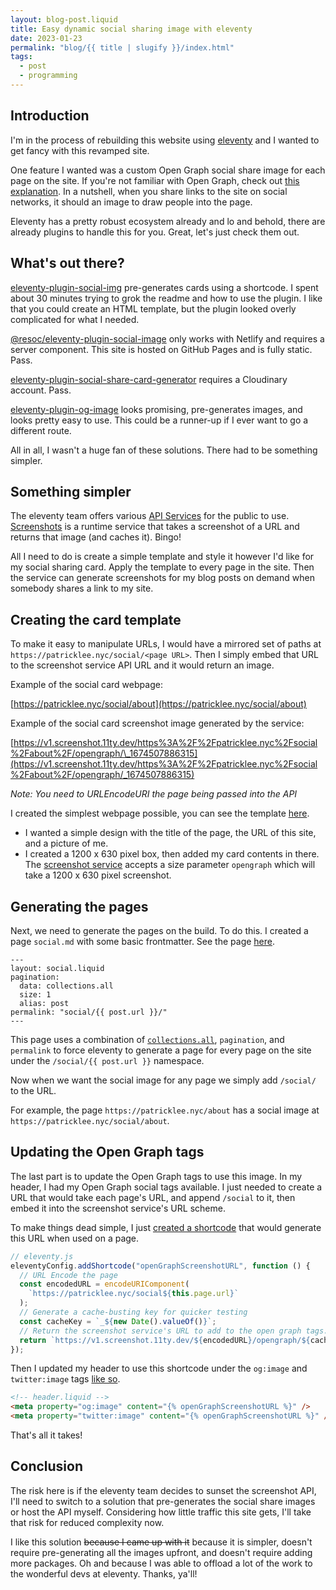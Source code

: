 ```yaml
---
layout: blog-post.liquid
title: Easy dynamic social sharing image with eleventy
date: 2023-01-23
permalink: "blog/{{ title | slugify }}/index.html"
tags:
  - post
  - programming
---
```


## Introduction

I'm in the process of rebuilding this website using [eleventy](https://www.11ty.dev/) and I wanted to get fancy with this revamped site.

One feature I wanted was a custom Open Graph social share image for each page on the site. If you're not familiar with Open Graph, check out [this explanation](https://www.freecodecamp.org/news/what-is-open-graph-and-how-can-i-use-it-for-my-website/). In a nutshell, when you share links to the site on social networks, it should an image to draw people into the page.

Eleventy has a pretty robust ecosystem already and lo and behold, there are already plugins to handle this for you. Great, let's just check them out.

## What's out there?

[eleventy-plugin-social-img](https://github.com/tannerdolby/eleventy-plugin-social-img#readme) pre-generates cards using a shortcode. I spent about 30 minutes trying to grok the readme and how to use the plugin. I like that you could create an HTML template, but the plugin looked overly complicated for what I needed.

[@resoc/eleventy-plugin-social-image](https://github.com/Resocio/eleventy-plugin-social-image#readme) only works with Netlify and requires a server component. This site is hosted on GitHub Pages and is fully static. Pass.

[eleventy-plugin-social-share-card-generator](https://github.com/tpiros/eleventy-plugin-social-share-card-generator#readme) requires a Cloudinary account. Pass.

[eleventy-plugin-og-image](https://github.com/KiwiKilian/eleventy-plugin-og-image#readme) looks promising, pre-generates images, and looks pretty easy to use. This could be a runner-up if I ever want to go a different route.

All in all, I wasn't a huge fan of these solutions. There had to be something simpler.

## Something simpler

The eleventy team offers various [API Services](https://www.11ty.dev/docs/api-services/) for the public to use. [Screenshots](https://www.11ty.dev/docs/services/screenshots/) is a runtime service that takes a screenshot of a URL and returns that image (and caches it). Bingo!

All I need to do is create a simple template and style it however I'd like for my social sharing card. Apply the template to every page in the site. Then the service can generate screenshots for my blog posts on demand when somebody shares a link to my site.

## Creating the card template

To make it easy to manipulate URLs, I would have a mirrored set of paths at `https://patricklee.nyc/social/<page URL>`. Then I simply embed that URL to the screenshot service API URL and it would return an image.

Example of the social card webpage:

[https://patricklee.nyc/social/about](https://patricklee.nyc/social/about)

Example of the social card screenshot image generated by the service:

[https://v1.screenshot.11ty.dev/https%3A%2F%2Fpatricklee.nyc%2Fsocial%2Fabout%2F/opengraph/\_1674507886315](https://v1.screenshot.11ty.dev/https%3A%2F%2Fpatricklee.nyc%2Fsocial%2Fabout%2F/opengraph/_1674507886315)

_Note: You need to URLEncodeURI the page being passed into the API_

I created the simplest webpage possible, you can see the template [here](https://github.com/patleeman/patricklee.nyc/blob/master/_includes/social.liquid).

- I wanted a simple design with the title of the page, the URL of this site, and a picture of me.
- I created a 1200 x 630 pixel box, then added my card contents in there. The [screenshot service](https://www.11ty.dev/docs/services/screenshots/#usage) accepts a size parameter `opengraph` which will take a 1200 x 630 pixel screenshot.

## Generating the pages

Next, we need to generate the pages on the build. To do this. I created a page `social.md` with some basic frontmatter. See the page [here](https://github.com/patleeman/patricklee.nyc/blob/master/social.md?plain=1).

```
---
layout: social.liquid
pagination:
  data: collections.all
  size: 1
  alias: post
permalink: "social/{{ post.url }}/"
---

```

This page uses a combination of [`collections.all`](https://www.11ty.dev/docs/collections/#the-special-all-collection), `pagination`, and `permalink` to force eleventy to generate a page for every page on the site under the `/social/{{ post.url }}` namespace.

Now when we want the social image for any page we simply add `/social/` to the URL.

For example, the page `https://patricklee.nyc/about` has a social image at `https://patricklee.nyc/social/about`.

## Updating the Open Graph tags

The last part is to update the Open Graph tags to use this image. In my header, I had my Open Graph social tags available. I just needed to create a URL that would take each page's URL, and append `/social` to it, then embed it into the screenshot service's URL scheme.

To make things dead simple, I just [created a shortcode](https://github.com/patleeman/patricklee.nyc/blob/56e675dd7d94121337a91924dc72eec5bbfab084/.eleventy.js#L51-L57) that would generate this URL when used on a page.

```js
// eleventy.js
eleventyConfig.addShortcode("openGraphScreenshotURL", function () {
  // URL Encode the page
  const encodedURL = encodeURIComponent(
    `https://patricklee.nyc/social${this.page.url}`
  );
  // Generate a cache-busting key for quicker testing
  const cacheKey = `_${new Date().valueOf()}`;
  // Return the screenshot service's URL to add to the open graph tags.
  return `https://v1.screenshot.11ty.dev/${encodedURL}/opengraph/${cacheKey}`;
});
```

Then I updated my header to use this shortcode under the `og:image` and `twitter:image` tags [like so](https://github.com/patleeman/patricklee.nyc/blob/56e675dd7d94121337a91924dc72eec5bbfab084/_includes/layouts/header.liquid#L13).

```html
<!-- header.liquid -->
<meta property="og:image" content="{% openGraphScreenshotURL %}" />
<meta property="twitter:image" content="{% openGraphScreenshotURL %}" />
```

That's all it takes!

## Conclusion

The risk here is if the eleventy team decides to sunset the screenshot API, I'll need to switch to a solution that pre-generates the social share images or host the API myself. Considering how little traffic this site gets, I'll take that risk for reduced complexity now.

I like this solution ~~because I came up with it~~ because it is simpler, doesn't require pre-generating all the images upfront, and doesn't require adding more packages. Oh and because I was able to offload a lot of the work to the wonderful devs at eleventy. Thanks, ya'll!

